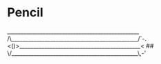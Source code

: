 # Pencil
<p>________________________________________________<br>
 /\______________________________________________/`-.<br>
<()>____________________________________________<    ##<br>
 \/______________________________________________\,-'<br>
</p>
